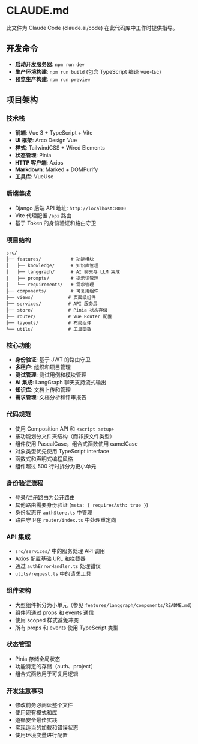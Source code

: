 # CLAUDE.md

此文件为 Claude Code (claude.ai/code) 在此代码库中工作时提供指导。

## 开发命令

- **启动开发服务器**: `npm run dev`
- **生产环境构建**: `npm run build` (包含 TypeScript 编译 vue-tsc)
- **预览生产构建**: `npm run preview`

## 项目架构

### 技术栈
- **前端**: Vue 3 + TypeScript + Vite
- **UI 框架**: Arco Design Vue
- **样式**: TailwindCSS + Wired Elements
- **状态管理**: Pinia
- **HTTP 客户端**: Axios
- **Markdown**: Marked + DOMPurify
- **工具库**: VueUse

### 后端集成
- Django 后端 API 地址: `http://localhost:8000`
- Vite 代理配置 `/api` 路由
- 基于 Token 的身份验证和路由守卫

### 项目结构
```
src/
├── features/           # 功能模块
│   ├── knowledge/      # 知识库管理
│   ├── langgraph/      # AI 聊天与 LLM 集成
│   ├── prompts/        # 提示词管理
│   └── requirements/   # 需求管理
├── components/         # 可复用组件
├── views/             # 页面级组件
├── services/          # API 服务层
├── store/             # Pinia 状态存储
├── router/            # Vue Router 配置
├── layouts/           # 布局组件
└── utils/             # 工具函数
```

### 核心功能
- **身份验证**: 基于 JWT 的路由守卫
- **多租户**: 组织和项目管理
- **测试管理**: 测试用例和模块管理
- **AI 集成**: LangGraph 聊天支持流式输出
- **知识库**: 文档上传和管理
- **需求管理**: 文档分析和评审报告

### 代码规范
- 使用 Composition API 和 `<script setup>`
- 按功能划分文件夹结构（而非按文件类型）
- 组件使用 PascalCase，组合式函数使用 camelCase
- 对象类型优先使用 TypeScript interface
- 函数式和声明式编程风格
- 组件超过 500 行时拆分为更小单元

### 身份验证流程
- 登录/注册路由为公开路由
- 其他路由需要身份验证 (`meta: { requiresAuth: true }`)
- 身份状态在 `authStore.ts` 中管理
- 路由守卫在 `router/index.ts` 中处理重定向

### API 集成
- `src/services/` 中的服务处理 API 调用
- Axios 配置基础 URL 和拦截器
- 通过 `authErrorHandler.ts` 处理错误
- `utils/request.ts` 中的请求工具

### 组件架构
- 大型组件拆分为小单元（参见 `features/langgraph/components/README.md`）
- 组件间通过 props 和 events 通信
- 使用 scoped 样式避免冲突
- 所有 props 和 events 使用 TypeScript 类型

### 状态管理
- Pinia 存储全局状态
- 功能特定的存储（auth、project）
- 组合式函数用于可复用逻辑

### 开发注意事项
- 修改前务必阅读整个文件
- 使用现有模式和库
- 遵循安全最佳实践
- 实现适当的加载和错误状态
- 使用环境变量进行配置